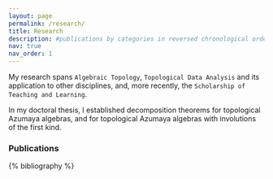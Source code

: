 ```yaml
---
layout: page
permalink: /research/
title: Research
description: #publications by categories in reversed chronological order. generated by jekyll-scholar.
nav: true
nav_order: 1
---
```


<!-- Agregar proyectos con imágenes. Ver página de Veronica. Por ejemplo, TAAs, protein networks, MRC-->

My research spans `Algebraic Topology`, `Topological Data Analysis` and its application to other disciplines, and, more recently, the  `Scholarship of Teaching and Learning`. 

In my doctoral thesis, I established decomposition theorems for topological Azumaya algebras, and for topological Azumaya algebras with involutions of the first kind. 

### Publications 
<!-- Every project has a beautiful feature showcase page. It’s easy to include images in a flexible 3-column grid format. Make your photos 1/3, 2/3, or full width.-->

<!-- _pages/research.md -->
<div class="publications">

{% bibliography %}

</div>
